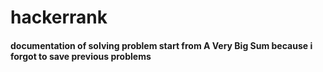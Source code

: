 # hackerrank
#### documentation of solving problem start from A Very Big Sum because i forgot to save previous problems 
